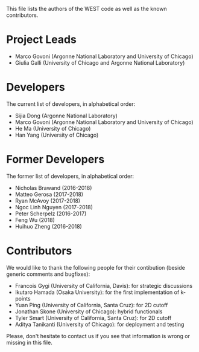 This file lists the authors of the WEST code as well as the known contributors.

# Project Leads 

- Marco Govoni (Argonne National Laboratory and University of Chicago)
- Giulia Galli (University of Chicago and Argonne National Laboratory)

# Developers

The current list of developers, in alphabetical order:

- Sijia Dong (Argonne National Laboratory)
- Marco Govoni (Argonne National Laboratory and University of Chicago)
- He Ma (University of Chicago)
- Han Yang (University of Chicago)

# Former Developers

The former list of developers, in alphabetical order:

- Nicholas Brawand (2016-2018)
- Matteo Gerosa (2017-2018)
- Ryan McAvoy (2017-2018)
- Ngoc Linh Nguyen (2017-2018)
- Peter Scherpelz (2016-2017)
- Feng Wu (2018)
- Huihuo Zheng (2016-2018)

# Contributors

We would like to thank the following people for their contibution (beside generic comments and bugfixes):

- Francois Gygi (University of California, Davis): for strategic discussions
- Ikutaro Hamada (Osaka University): for the first implementation of k-points
- Yuan Ping (University of California, Santa Cruz): for 2D cutoff
- Jonathan Skone (University of Chicago): hybrid functionals
- Tyler Smart (University of California, Santa Cruz): for 2D cutoff
- Aditya Tanikanti (University of Chicago): for deployment and testing

Please, don't hesitate to contact us if you see that information is wrong or missing in this file.
